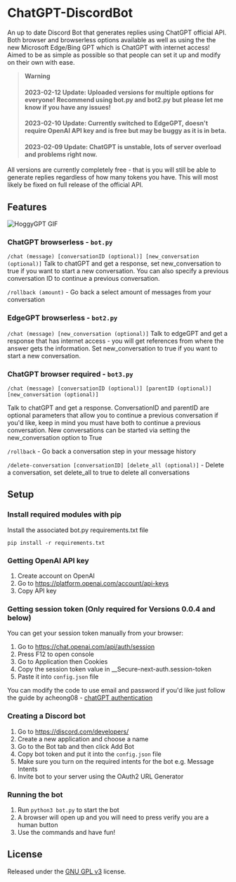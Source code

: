# ChatGPT-DiscordBot

An up to date Discord Bot that generates replies using ChatGPT official API. Both browser and browserless options available as well as using the the new Microsoft Edge/Bing GPT which is ChatGPT with internet access!
Aimed to be as simple as possible so that people can set it up and modify on their own with ease.

> **Warning**
> #### 2023-02-12 Update: Uploaded versions for multiple options for everyone! Recommend using bot.py and bot2.py but please let me know if you have any issues!
> #### 2023-02-10 Update: Currently switched to EdgeGPT, doesn't require OpenAI API key and is free but may be buggy as it is in beta.
> #### 2023-02-09 Update: ChatGPT is unstable, lots of server overload and problems right now. 

All versions are currently completely free - that is you will still be able to generate replies regardless of how many tokens you have. This will most likely be fixed on full release of the official API.

## Features
![HoggyGPT GIF](https://user-images.githubusercontent.com/72218862/210123549-83357527-0dc9-49a8-bb79-93a6f596850f.gif)

### ChatGPT browserless - `bot.py`

`/chat (message) [conversationID (optional)] [new_conversation (optional)]` Talk to chatGPT and get a response, set new_conversation to true if you want to start a new conversation. You can also specify a previous conversation ID to continue a previous conversation.

`/rollback (amount)` - Go back a select amount of messages from your conversation


### EdgeGPT browserless - `bot2.py`

`/chat (message) [new_conversation (optional)]` Talk to edgeGPT and get a response that has internet access - you will get references from where the answer gets the information. Set new_conversation to true if you want to start a new conversation. 

### ChatGPT browser required - `bot3.py`
`/chat (message) [conversationID (optional)] [parentID (optional)] [new_conversation (optional)]`

Talk to chatGPT and get a response. ConversationID and parentID are optional parameters that allow you to continue a previous conversation if you'd like, keep in mind you must have both to continue a previous conversation. New conversations can be started via setting the new_conversation option to True

`/rollback` - Go back a conversation step in your message history

`/delete-conversation [conversationID] [delete_all (optional)]` - Delete a conversation, set delete_all to true to delete all conversations

## Setup

### Install required modules with pip 
Install the associated bot.py requirements.txt file

`pip install -r requirements.txt`

### Getting OpenAI API key
1. Create account on OpenAI
2. Go to https://platform.openai.com/account/api-keys
3. Copy API key

### Getting session token (Only required for Versions 0.0.4 and below)

You can get your session token manually from your browser:

1. Go to https://chat.openai.com/api/auth/session
2. Press F12 to open console
3. Go to Application then Cookies
4. Copy the session token value in __Secure-next-auth.session-token
5. Paste it into `config.json` file

You can modify the code to use email and password if you'd like just follow the guide by acheong08 - [chatGPT authentication](https://github.com/acheong08/ChatGPT/wiki/Setup)

### Creating a Discord bot
1. Go to https://discord.com/developers/
2. Create a new application and choose a name
3. Go to the Bot tab and then click Add Bot
4. Copy bot token and put it into the `config.json` file
5. Make sure you turn on the required intents for the bot e.g. Message Intents
6. Invite bot to your server using the OAuth2 URL Generator

### Running the bot
1. Run `python3 bot.py` to start the bot
2. A browser will open up and you will need to press verify you are a human button
3. Use the commands and have fun! 

## License

Released under the [GNU GPL v3](https://www.gnu.org/licenses/gpl-3.0.en.html) license.


